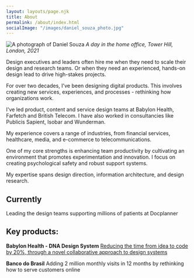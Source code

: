 ```yaml
---
layout: layouts/page.njk
title: About
permalink: /about/index.html
socialImage: "/images/daniel_souza_photo.jpg"
---
```

![A photograph of Daniel Souza](/images/daniel_souza_photo.jpg "A photograph of Daniel Souza ")
*A day in the home office, Tower Hill, London, 2021*

Design executives and leaders often hire me when they need to scale their design and research teams. Or when they need an experienced, hands-on design lead to drive high-stakes projects. 

For over two decades, I've been designing digital products. This involves creating new services, experiences, and processes - rethinking how organizations work.

I've led product, content and service design teams at Babylon Health, Farfetch and British Telecom. I have also worked in consultancies like Publicis Sapient, Isobar and Wunderman.

My experience covers a range of industries, from financial services, healthcare, media, and e-commerce to telecommunications.

One of my core strengths is enhancing team productivity by cultivating an environment that promotes experimentation and innovation. I focus on creating psychological safety and robust support systems.

My expertise spans design direction, information architecture, and design research. 


## Currently
Leading the design teams supporting millions of patients at Docplanner 

## Key products: 

**Babylon Health - DNA Design System** 
[Reducing the time from idea to code by 20%, through a novel collaborative approach to design systems](https://danielsouza.org/about/cases/babylon.html)

**Banco do Brasil** 
Adding 2 million monthly visits in 12 months by rethinking how to serve customers online  



